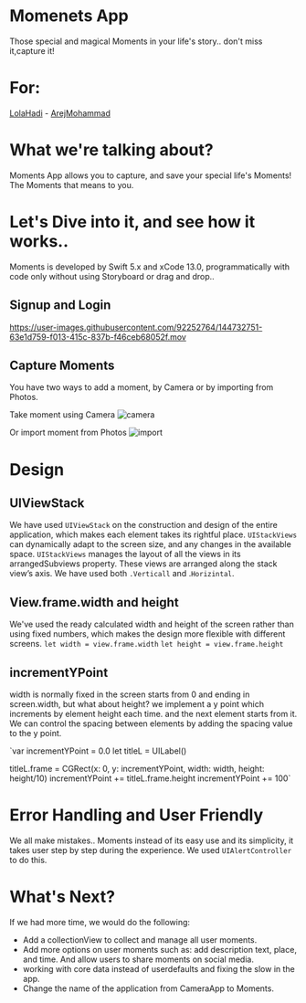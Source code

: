# Momenets App
Those special and magical Moments in your life's story.. don't miss it,capture it!

# For:
[LolaHadi](https://github.com/LolaHadi) - [ArejMohammad](https://github.com/arejmohammad)

# What we're talking about?

Moments App allows you to capture, and save your special life's Moments! The Moments that means to you.

# Let's Dive into it, and see how it works..

Moments is developed by Swift 5.x and xCode 13.0, programmatically with code only without using Storyboard or drag and drop..

## Signup and Login
https://user-images.githubusercontent.com/92252764/144732751-63e1d759-f013-415c-837b-f46ceb68052f.mov


## Capture Moments
You have two ways to add a moment, by Camera or by importing from Photos.
 
Take moment using Camera 
![camera](https://user-images.githubusercontent.com/92252764/144734057-7c94eb86-d748-4d1d-8857-f2b074ffaba3.jpeg)

Or import moment from Photos 
![import](https://user-images.githubusercontent.com/92252764/144734058-61c982c2-3ddf-4bbf-9d7a-2ee6b114dac6.jpeg)


# Design
## UIViewStack
We have used `UIViewStack` on the construction and design of the entire application, which makes each element takes its rightful place.
`UIStackViews` can dynamically adapt to the screen size, and any changes in the available space. `UIStackViews` manages the layout of all the views in its arrangedSubviews property. These views are arranged along the stack view’s axis. We have used both `.Verticall` and .`Horizintal`.

## View.frame.width and height
We've used the ready calculated width and height of the screen rather than using fixed numbers, which makes the design more flexible with different screens.
`let width = view.frame.width`
`let height = view.frame.height`

## incrementYPoint
width is normally fixed in the screen starts from 0 and ending in screen.width, but what about height?
we implement a y point which increments by element height each time. and the next element starts from it. We can control the spacing between elements by adding the spacing value to the y point. 

`var incrementYPoint = 0.0
let titleL = UILabel()

titleL.frame = CGRect(x: 0, y: incrementYPoint, width: width, height: height/10)
incrementYPoint += titleL.frame.height
incrementYPoint += 100`

# Error Handling and User Friendly
We all make mistakes.. Moments instead of its easy use and its simplicity, it takes user step by step during the experience. We used `UIAlertController` to do this.

# What's Next?
If we had more time, we would do the following:
- Add a collectionView to collect and manage all user moments.
- Add more options on user moments such as: add description text, place, and time. And allow users to share moments on social media.
- working with core data instead of userdefaults and fixing the slow in the app.
- Change the name of the application from CameraApp to Moments.
